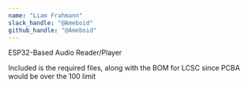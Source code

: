 ```yaml
---
name: "Liam Frahmann"
slack_handle: "@Ameboid"
github_handle: "@Ameboid"
---
```


ESP32-Based Audio Reader/Player

Included is the required files, along with the BOM for LCSC since PCBA would be over the 100 limit

<!-- This is a board of which can read the signals sent through a 3.5mm Audio jack, store them in either 256 Gigs of onboard SD-like storage or a Micro SD-Card of any storage size. It features a color TFT from Adaftuit, specifically the ILI9341 with the Capacitive touch chip FT6206. It offers a built-in battery charger, BQ24259RGER, a TCA6416ARTWR Expander, and for the Audio portion the TLV320AIC3204IRHBR as the main IC and the TPA2012D2RTJR for the Class D amp for external speakers. It is all controlled by the ESP32-C3-MINI-1-N4. 3.3V is supplied by the TPS63001DRCR, and the LCD backlight from TPS62740DSSR. These IC's use the I2C interface, but the TLV320 has the capability for SPI -->

<!-- The price of the board varies based on the amount desired, but it tends to range from 2 to 10 for five units. The components go for around 25 for one set, due mostly to the 256 gigs of onboard storage. The LCD is ordered from Adafruit and is 20. PCBA is more pricy since it must be standard, if using JLCPCB. -->

<!-- I have been designing this for about two years, from the gound up, and have learned a lot throughout the process. I have made many revisions, but what has stayed has been the ESP, Charger, and I had a FUSB PD chip onthe board, but decided to remove it for my sanities sake, since I had to make libraries to interface with each of the IC's described above, and as of 12/22/24, I have not even finished with the Libraries for the devices, and I still have to decipher the LCD and SD Libraries, the firs of which is much eaiser than the other. And here is a call to action: If you feel like you could help me, the code is provided in this fork and in my own repository. Included in the code is its own README contianing liability information and other information about the product. -->

